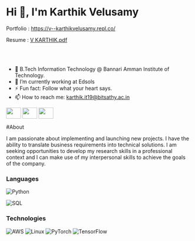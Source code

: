 # Hi 👋, I'm Karthik Velusamy



Portfolio : https://v--karthikvelusamy.repl.co/

Resume : [V KARTHIK.pdf]()




<br>
</br>


- 🔭 B.Tech Information Technology @ Bannari Amman Institute of Technology.
- 🌱 I’m currently working at Edsols
- ⚡ Fun fact: Follow what your heart says.
- 📫 How to reach me: karthik.it19@bitsathy.ac.in

<p align="left">
<a href="https://www.linkedin.com/in/karthik-v-/" target="blank"><img align="center" src="https://user-images.githubusercontent.com/53464755/189201500-a8756d80-1dd7-48f3-8a42-098b9ab4fdd1.png"height="30" width="40" /></a>
<a href="https://www.instagram.com/kar_thik_vel/" target="blank"><img align="center" src="https://user-images.githubusercontent.com/53464755/189201321-3a7e81ac-89ec-47c4-8bf7-a6c6d6055059.png"height="30" width="40" /></a>
<a href="https://www.facebook.com/kar.vthik/" target="blank"><img align="center" src="https://user-images.githubusercontent.com/53464755/189201995-5f2b93c1-c787-4146-addf-1b3b51f11aec.png"height="30" width="40" /></a>
  
 #About
 
  
I am passionate about implementing and launching new projects. I have the ability to translate business requirements into technical solutions. I am seeking opportunities to develop my research skills in a professional context and I can make use of my interpersonal skills to achieve the goals of the company.
  
  
### Languages

![Python](https://img.shields.io/badge/-Python-000?&logo=Python)

![SQL](https://img.shields.io/badge/-SQL-000?&logo=MySQL)

 
### Technologies

![AWS](https://img.shields.io/badge/-AWS-000?&logo=Amazon-AWS&logoColor=F90)
![Linux](https://img.shields.io/badge/-Linux-000?&logo=Linux)
![PyTorch](https://img.shields.io/badge/-PyTorch-000?&logo=PyTorch)
![TensorFlow](https://img.shields.io/badge/-TensorFlow-000?&logo=TensorFlow)
  
  
  
  
  
  
  
  
  
  



  
 
 
